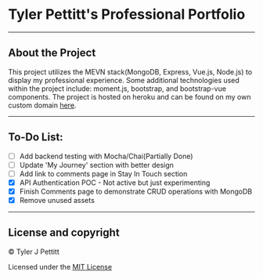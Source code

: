 # Tyler Pettitt's Professional Portfolio
----
## About the Project
This project utilizes the MEVN stack(MongoDB, Express, Vue.js, Node.js) to display my professional experience. 
Some additional technologies used within the project include: moment.js, bootstrap, and bootstrap-vue components.
The project is hosted on heroku and can be found on my own custom domain [here](http://www.tylerpettitt.me "Pettitt Portfolio").

----
## To-Do List: 
  - [ ] Add backend testing with Mocha/Chai(Partially Done)
  - [ ] Update 'My Journey' section with better design
  - [ ] Add link to comments page in Stay In Touch section
  - [X] API Authentication POC - Not active but just experimenting
  - [X] Finish Comments page to demonstrate CRUD operations with MongoDB
  - [X] Remove unused assets
----

## License and copyright

© Tyler J Pettitt

Licensed under the [MIT License](LICENSE)
